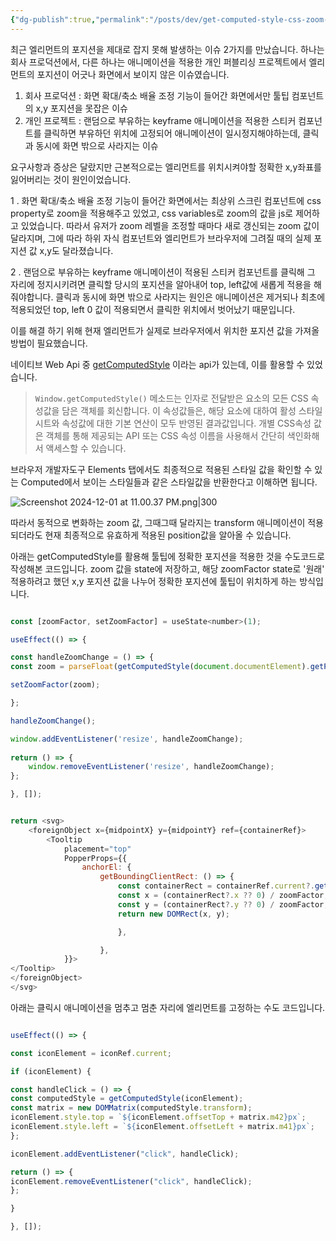```yaml
---
{"dg-publish":true,"permalink":"/posts/dev/get-computed-style-css-zoom-or-transform/","tags":["CSS","WebAPI"],"created":"2024-12-01","updated":"2024-12-01T22:37:00"}
---
```


최근 엘리먼트의 포지션을 제대로 잡지 못해 발생하는 이슈 2가지를 만났습니다. 하나는 회사 프로덕션에서, 다른 하나는 애니메이션을 적용한 개인 퍼블리싱 프로젝트에서 엘리먼트의 포지션이 어긋나 화면에서 보이지 않은 이슈였습니다.

1. 회사 프로덕션 : 화면 확대/축소 배율 조정 기능이 들어간 화면에서만 툴팁 컴포넌트의 x,y 포지션을 못잡은 이슈
2. 개인 프로젝트 : 랜덤으로 부유하는 keyframe 애니메이션을 적용한 스티커 컴포넌트를 클릭하면 부유하던 위치에 고정되어 애니메이션이 일시정지해야하는데, 클릭과 동시에 화면 밖으로 사라지는 이슈

요구사항과 증상은 달랐지만 근본적으로는 엘리먼트를 위치시켜야할 정확한 x,y좌표를 잃어버리는 것이 원인이었습니다.

1 . 
화면 확대/축소 배율 조정 기능이 들어간 화면에서는 최상위 스크린 컴포넌트에 css property로 zoom을 적용해주고 있었고, css variables로 zoom의 값을 js로 제어하고 있었습니다. 따라서 유저가 zoom 레벨을 조정할 때마다 새로 갱신되는 zoom 값이 달라지며, 그에 따라 하위 자식 컴포넌트와 엘리먼트가 브라우저에 그려질 때의 실제 포지션 값 x,y도 달라졌습니다. 

2 .
랜덤으로 부유하는 keyframe 애니메이션이 적용된 스티커 컴포넌트를 클릭해 그 자리에 정지시키려면 클릭할 당시의 포지션을 알아내어 top, left값에 새롭게 적용을 해줘야합니다. 클릭과 동시에 화면 밖으로 사라지는 원인은 애니메이션은 제거되나 최초에 적용되었던 top, left 0 값이 적용되면서 클릭한 위치에서 벗어났기 때문입니다.


이를 해결 하기 위해 현재 엘리먼트가 실제로 브라우저에서 위치한 포지션 값을 가져올 방법이 필요했습니다. 

네이티브 Web Api 중 [getComputedStyle](https://developer.mozilla.org/ko/docs/Web/API/Window/getComputedStyle) 이라는 api가 있는데, 이를 활용할 수 있었습니다.

> `Window.getComputedStyle()` 메소드는 인자로 전달받은 요소의 모든 CSS 속성값을 담은 객체를 회신합니다. 이 속성값들은, 해당 요소에 대하여 활성 스타일시트와 속성값에 대한 기본 연산이 모두 반영된 결과값입니다. 개별 CSS속성 값은 객체를 통해 제공되는 API 또는 CSS 속성 이름을 사용해서 간단히 색인화해서 액세스할 수 있습니다.

브라우저 개발자도구 Elements 탭에서도 최종적으로 적용된 스타일 값을 확인할 수 있는 Computed에서 보이는 스타일들과 같은 스타일값을 반환한다고 이해하면 됩니다. 

![Screenshot 2024-12-01 at 11.00.37 PM.png|300](/img/user/Screenshot%202024-12-01%20at%2011.00.37%20PM.png)

따라서 동적으로 변화하는 zoom 값, 그때그때 달라지는 transform 애니메이션이 적용되더라도 현재 최종적으로 유효하게 적용된 position값을 알아올 수 있습니다.


아래는 getComputedStyle를 활용해 툴팁에 정확한 포지션을 적용한 것을 수도코드로 작성해본 코드입니다.
zoom 값을 state에 저장하고, 해당 zoomFactor state로 '원래' 적용하려고 했던 x,y 포지션 값을 나누어 정확한 포지션에 툴팁이 위치하게 하는 방식입니다.
```js

const [zoomFactor, setZoomFactor] = useState<number>(1);

useEffect(() => {

const handleZoomChange = () => {
const zoom = parseFloat(getComputedStyle(document.documentElement).getPropertyValue('--zoom')) || 1;

setZoomFactor(zoom);

};

handleZoomChange();

window.addEventListener('resize', handleZoomChange);
  
return () => {
	window.removeEventListener('resize', handleZoomChange);
};

}, []);


return <svg>
	<foreignObject x={midpointX} y={midpointY} ref={containerRef}>
		<Tooltip
			placement="top"
			PopperProps={{
				anchorEl: {
					getBoundingClientRect: () => {
						const containerRect = containerRef.current?.getBoundingClientRect();
						const x = (containerRect?.x ?? 0) / zoomFactor;
						const y = (containerRect?.y ?? 0) / zoomFactor;
						return new DOMRect(x, y);

						},

					},
			}}>	
</Tooltip>
</foreignObject>
</svg>

```

아래는 클릭시 애니메이션을 멈추고 멈춘 자리에 엘리먼트를 고정하는 수도 코드입니다. 

```js

useEffect(() => {

const iconElement = iconRef.current;

if (iconElement) {

const handleClick = () => {
const computedStyle = getComputedStyle(iconElement);
const matrix = new DOMMatrix(computedStyle.transform);
iconElement.style.top = `${iconElement.offsetTop + matrix.m42}px`;
iconElement.style.left = `${iconElement.offsetLeft + matrix.m41}px`;
};

iconElement.addEventListener("click", handleClick);

return () => {
iconElement.removeEventListener("click", handleClick);
};

}

}, []);

```